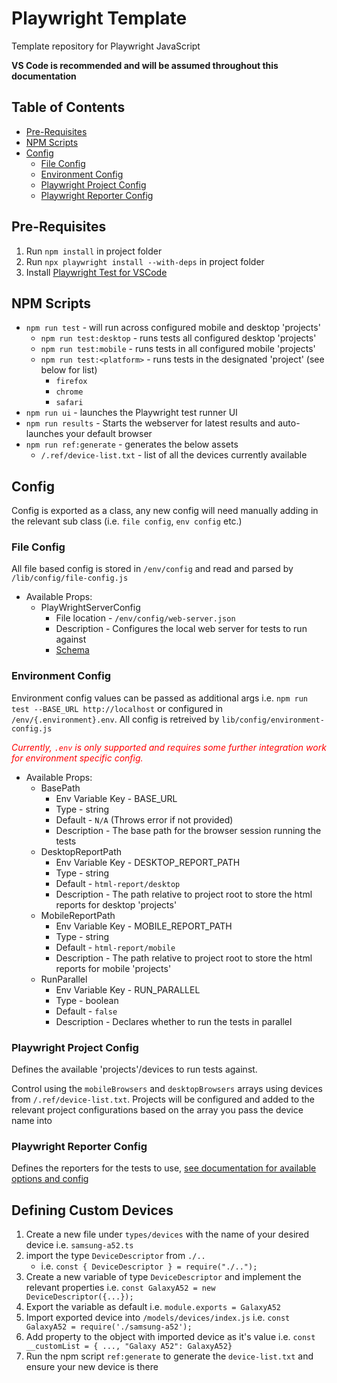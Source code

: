 # Playwright Template
Template repository for Playwright JavaScript

**VS Code is recommended and will be assumed throughout this documentation**

## Table of Contents
- [Pre-Requisites](#pre-requisites)
- [NPM Scripts](#npm-scripts)
- [Config](#config)
  - [File Config](#file-config)
  - [Environment Config](#environment-config)
  - [Playwright Project Config](#playwright-project-config)
  - [Playwright Reporter Config](#playwright-reporter-config)

## Pre-Requisites
1. Run `npm install` in project folder
2. Run `npx playwright install --with-deps` in project folder
3. Install [Playwright Test for VSCode](https://marketplace.visualstudio.com/items?itemName=ms-playwright.playwright)

## NPM Scripts
- `npm run test` - will run across configured mobile and desktop 'projects'
  - `npm run test:desktop` - runs tests all configured desktop 'projects'
  - `npm run test:mobile` - runs tests in all configured mobile 'projects'
  - `npm run test:<platform>` - runs tests in the designated 'project' (see below for list)
    - `firefox`
    - `chrome`
    - `safari`
- `npm run ui` - launches the Playwright test runner UI
- `npm run results` - Starts the webserver for latest results and auto-launches your default browser
- `npm run ref:generate` - generates the below assets
  - `/.ref/device-list.txt` - list of all the devices currently available

## Config

Config is exported as a class, any new config will need manually adding in the relevant sub class (i.e. `file config`, `env config` etc.)

### File Config

All file based config is stored in `/env/config` and read and parsed by `/lib/config/file-config.js`
 
- Available Props:
  - PlayWrightServerConfig
    - File location - `/env/config/web-server.json`
    - Description - Configures the local web server for tests to run against
    - [Schema](https://playwright.dev/docs/test-webserver)

### Environment Config

Environment config values can be passed as additional args i.e. `npm run test --BASE_URL http://localhost` or configured in `/env/{.environment}.env`. All config is retreived by `lib/config/environment-config.js`

<span style="color: red">*Currently, `.env` is only supported and requires some further integration work for environment specific config.*</span>

- Available Props:
  - BasePath
    - Env Variable Key - BASE_URL
    - Type - string
    - Default - `N/A` (Throws error if not provided)
    - Description - The base path for the browser session running the tests
  - DesktopReportPath
    - Env Variable Key - DESKTOP_REPORT_PATH
    - Type - string
    - Default - `html-report/desktop`
    - Description - The path relative to project root to store the html reports for desktop 'projects'
  - MobileReportPath
    - Env Variable Key - MOBILE_REPORT_PATH
    - Type - string
    - Default - `html-report/mobile`
    - Description - The path relative to project root to store the html reports for mobile 'projects'
  - RunParallel
    - Env Variable Key - RUN_PARALLEL
    - Type - boolean
    - Default - `false`
    - Description - Declares whether to run the tests in parallel

### Playwright Project Config

Defines the available 'projects'/devices to run tests against.

Control using the `mobileBrowsers` and `desktopBrowsers` arrays using devices from `/.ref/device-list.txt`. Projects will be configured and added to the relevant project configurations based on the array you pass the device name into

### Playwright Reporter Config

Defines the reporters for the tests to use, [see documentation for available options and config](https://playwright.dev/docs/test-reporters)

## Defining Custom Devices

1. Create a new file under `types/devices` with the name of your desired device i.e. `samsung-a52.ts`
2. import the type `DeviceDescriptor` from `./..` 
    - i.e. `const { DeviceDescriptor } = require("./..");`
3. Create a new variable of type `DeviceDescriptor` and implement the relevant properties i.e. `const GalaxyA52 = new DeviceDescriptor({...});`
4. Export the variable as default i.e. `module.exports = GalaxyA52`
5. Import exported device into `/models/devices/index.js` i.e. `const GalaxyA52 = require('./samsung-a52');`
7. Add property to the object with imported device as it's value i.e. `const __customList = { ..., "Galaxy A52": GalaxyA52}`
8. Run the npm script `ref:generate` to generate the `device-list.txt` and ensure your new device is there